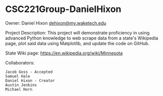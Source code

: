 # CSC221Group-DanielHixon
Owner: Daniel Hixon dehixon@my.waketech.edu

Project Description: This project will demonstrate proficiency in using advanced Python knowledge to web scrape data from a state's Wikipedia page, plot said data using Matplotlib, and update the code on GitHub.

State Wiki page: https://en.wikipedia.org/wiki/Minnesota

Collaborators:

    Jacob Goss - Accepted
    Samuel Hale
    Daniel Hixon - Creator
    Austin Jenkins
    Michael Horn
